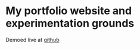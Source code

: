# My portfolio website and experimentation grounds 
Demoed live at [github](https://isaacyocum.github.io/portfolio/)
